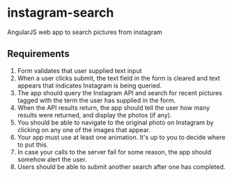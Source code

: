 # instagram-search
AngularJS web app to search pictures from instagram

## Requirements

1. Form validates that user supplied text input
2. When a user clicks submit, the text field in the form is cleared and text appears that indicates Instagram is being queried.
3. The app should query the Instagram API and search for recent pictures tagged with the term the user has supplied in the form.
4. When the API results return, the app should tell the user how many results were returned, and display the photos (if any).
5. You should be able to navigate to the original photo on Instagram by clicking on any one of the images that appear.
6. Your app must use at least one animation. It's up to you to decide where to put this.
7. In case your calls to the server fail for some reason, the app should somehow alert the user.
8. Users should be able to submit another search after one has completed.
